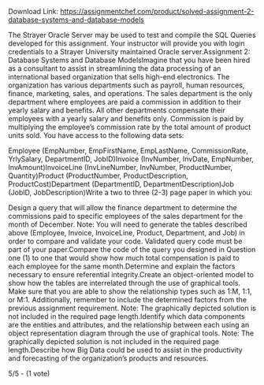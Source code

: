 Download Link: https://assignmentchef.com/product/solved-assignment-2-database-systems-and-database-models
<br>
<p class="ui header product-top-header" title="Assignment 2: Database Systems and Database Models Solution">The Strayer Oracle Server may be used to test and compile the SQL Queries developed for this assignment. Your instructor will provide you with login credentials to a Strayer University maintained Oracle server.Assignment 2: Database Systems and Database ModelsImagine that you have been hired as a consultant to assist in streamlining the data processing of an international based organization that sells high-end electronics. The organization has various departments such as payroll, human resources, finance, marketing, sales, and operations. The sales department is the only department where employees are paid a commission in addition to their yearly salary and benefits. All other departments compensate their employees with a yearly salary and benefits only. Commission is paid by multiplying the employee’s commission rate by the total amount of product units sold. You have access to the following data sets:

Employee (EmpNumber, EmpFirstName, EmpLastName, CommissionRate, YrlySalary, DepartmentID, JobID)Invoice (InvNumber, InvDate, EmpNumber,  InvAmount)InvoiceLine (InvLineNumber, InvNumber,  ProductNumber, Quantity)Product (ProductNumber, ProductDescription, ProductCost)Department (DepartmentID, DepartmentDescription)Job (JobID, JobDescription)Write a two to three (2-3) page paper in which you:

Design a query that will allow the finance department to determine the commissions paid to specific employees of the sales department for the month of December. Note: You will need to generate the tables described above (Employee, Invoice, InvoiceLine, Product, Department, and Job) in order to compare and validate your code. Validated query code must be part of your paper.Compare the code of the query you designed in Question one (1) to one that would show how much total compensation is paid to each employee for the same month.Determine and explain the factors necessary to ensure referential integrity.Create an object-oriented model to show how the tables are interrelated through the use of graphical tools. Make sure that you are able to show the relationship types such as 1:M, 1:1, or M:1. Additionally, remember to include the determined factors from the previous assignment requirement. Note: The graphically depicted solution is not included in the required page length.Identify which data components are the entities and attributes, and the relationship between each using an object representation diagram through the use of graphical tools. Note: The graphically depicted solution is not included in the required page length.Describe how Big Data could be used to assist in the productivity and forecasting of the organization’s products and resources.

5/5 - (1 vote)